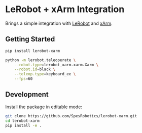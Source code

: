 # LeRobot + xArm Integration

Brings a simple integration with [LeRobot](https://github.com/huggingface/lerobot) and [xArm](https://github.com/xArm-Developer).

## Getting Started

```bash
pip install lerobot-xarm

python -m lerobot.teleoperate \
    --robot.type=lerobot_xarm.xarm.Xarm \
    --robot.id=black \
    --teleop.type=keyboard_ee \
    --fps=60
```

## Development

Install the package in editable mode:
```bash
git clone https://github.com/SpesRobotics/lerobot-xarm.git
cd lerobot-xarm
pip install -e .
```
